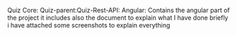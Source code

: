 Quiz Core:
Quiz-parent:Quiz-Rest-API:
Angular: Contains the angular part of the project 
it includes also the document to explain what I have done briefly i have attached some screenshots
to explain everything
 

